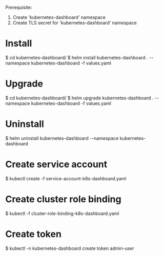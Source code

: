 Prerequisite:
1. Create 'kubernetes-dashboard' namespace
2. Create TLS secret for 'kubernetes-dashboard' namespace

# Install
$ cd kubernetes-dashboard/
$ helm install kubernetes-dashboard . --namespace kubernetes-dashboard -f values.yaml

# Upgrade
$ cd kubernetes-dashboard/
$ helm upgrade kubernetes-dashboard . --namespace kubernetes-dashboard -f values.yaml

# Uninstall
$ helm uninstall kubernetes-dashboard --namespace kubernetes-dashboard

# Create service account
$ kubectl create -f service-account-k8s-dashboard.yaml

# Create cluster role binding
$ kubectl -f cluster-role-binding-k8s-dashboard.yaml

# Create token
$ kubectl -n kubernetes-dashboard create token admin-user

